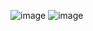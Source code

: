 ![image](https://github.com/user-attachments/assets/15f0b005-f672-4a13-882f-73ad87965af4)
![image](https://github.com/user-attachments/assets/27a410ba-28ee-4ccc-9761-d9c2ed93e015)


